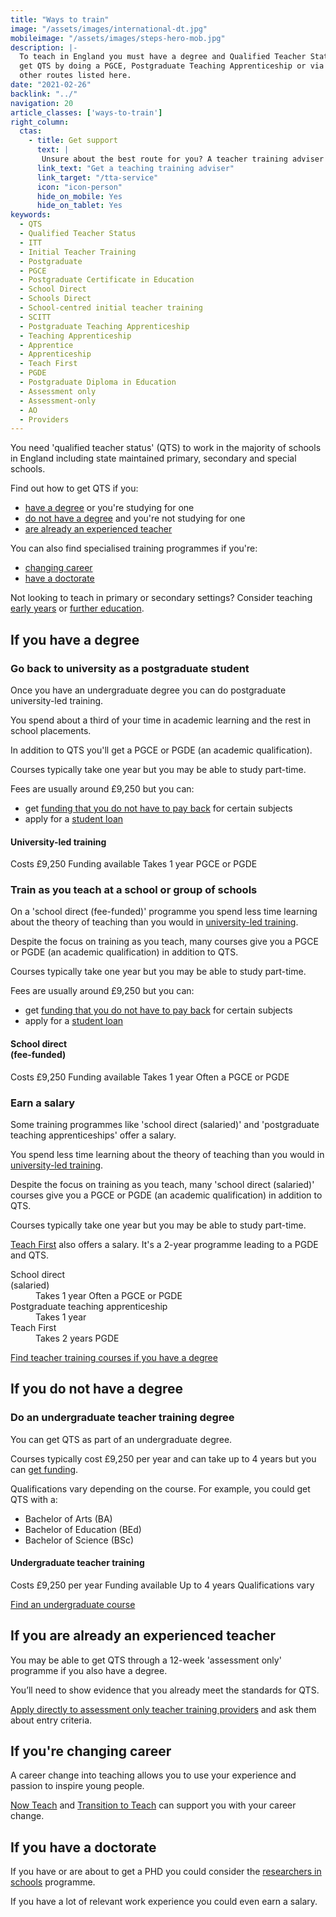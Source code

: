 ```yaml
---
title: "Ways to train"
image: "/assets/images/international-dt.jpg"
mobileimage: "/assets/images/steps-hero-mob.jpg"
description: |-
  To teach in England you must have a degree and Qualified Teacher Status. You can
  get QTS by doing a PGCE, Postgraduate Teaching Apprenticeship or via one of the
  other routes listed here.
date: "2021-02-26"
backlink: "../"
navigation: 20
article_classes: ['ways-to-train']
right_column:
  ctas:
    - title: Get support
      text: |
       Unsure about the best route for you? A teacher training adviser can help.
      link_text: "Get a teaching training adviser"
      link_target: "/tta-service"
      icon: "icon-person"
      hide_on_mobile: Yes
      hide_on_tablet: Yes
keywords:
  - QTS
  - Qualified Teacher Status
  - ITT
  - Initial Teacher Training
  - Postgraduate
  - PGCE
  - Postgraduate Certificate in Education
  - School Direct
  - Schools Direct
  - School-centred initial teacher training
  - SCITT
  - Postgraduate Teaching Apprenticeship
  - Teaching Apprenticeship
  - Apprentice
  - Apprenticeship
  - Teach First
  - PGDE
  - Postgraduate Diploma in Education
  - Assessment only
  - Assessment-only
  - AO
  - Providers
---
```


You need 'qualified teacher status' (QTS) to work in the majority of schools in England including state maintained primary, secondary and special schools.

Find out how to get QTS if you:

* [have a degree](#if-you-have-a-degree) or you're studying for one
* [do not have a degree](#if-you-do-not-have-a-degree) and you're not studying for one
* [are already an experienced teacher](#if-you-are-already-an-experienced-teacher)

You can also find specialised training programmes if you're:

* [changing career](#if-youre-changing-career)
* [have a doctorate](#if-you-have-a-doctorate)

Not looking to teach in primary or secondary settings? Consider teaching [early years](/early-years-teaching-training) or [further education](/further-education-teacher-training).

## If you have a degree

### Go back to university as a postgraduate student

Once you have an undergraduate degree you can do postgraduate university-led training.

You spend about a third of your time in academic learning and the rest in school placements.

In addition to QTS you'll get a PGCE or PGDE (an academic qualification).

Courses typically take one year but you may be able to study part-time.

Fees are usually around £9,250 but you can:

* get [funding that you do not have to pay back](/funding-your-training#bursaries-and-scholarships) for certain subjects
* apply for a [student loan](/funding-your-training#tuition-fee-and-maintenance-loans)

<div class="training-attributes">
  <h4>University-led training</h4>
  <div class="badges">
    <span class="badge pink">Costs £9,250</span>
    <span class="badge dark-cyan">Funding available</span>
    <span class="badge purple">Takes 1 year</span>
    <span class="badge dark-blue">PGCE or PGDE</span>
  </div>
</div>

### Train as you teach at a school or group of schools

On a 'school direct (fee-funded)' programme you spend less time learning about the theory of teaching than you would in [university-led training](/ways-to-train#go-back-to-university-as-a-postgraduate-student).

Despite the focus on training as you teach, many courses give you a PGCE or PGDE (an academic qualification) in addition to QTS.

Courses typically take one year but you may be able to study part-time.

Fees are usually around £9,250 but you can:

* get [funding that you do not have to pay back](/funding-your-training#bursaries-and-scholarships) for certain subjects
* apply for a [student loan](/funding-your-training#tuition-fee-and-maintenance-loans)  

<div class="training-attributes">
  <h4>School direct<br/>(fee-funded)</h4>
  <div class="badges">
    <span class="badge pink">Costs £9,250</span>
    <span class="badge dark-cyan">Funding available</span>
    <span class="badge purple">Takes 1 year</span>
    <span class="badge dark-blue">Often a PGCE or PGDE</span>
  </div>
</div>

### Earn a salary

Some training programmes like 'school direct (salaried)' and 'postgraduate teaching apprenticeships' offer a salary.

You spend less time learning about the theory of teaching than you would in [university-led training](/ways-to-train#go-back-to-university-as-a-postgraduate-student).

Despite the focus on training as you teach, many 'school direct (salaried)' courses give you a PGCE or PGDE (an academic qualification) in addition to QTS.

Courses typically take one year but you may be able to study part-time.

[Teach First](https://www.teachfirst.org.uk/) also offers a salary. It's a 2-year programme leading to a PGDE and QTS.

<dl>
  <div class="training-option">
    <dt>School direct<br/>(salaried)</dt>
    <dd class="badges">
      <span class="badge purple">Takes 1 year</span>
      <span class="badge dark-blue">Often a PGCE or PGDE</span>
    </dd>
  </div>

  <div class="training-option">
    <dt>Postgraduate teaching apprenticeship</dt>
    <dd class="badges">
      <span class="badge purple">Takes 1 year</span>
    </dd>
  </div>

  <div class="training-option">
    <dt>Teach First</dt>
    <dd class="badges">
      <span class="badge purple">Takes 2 years</span>
      <span class="badge dark-blue">PGDE</span>
    </dd>
  </div>
</dl>

<a href="https://www.gov.uk/find-postgraduate-teacher-training-courses" class="button">Find teacher training courses if you have a degree</a>

## If you do not have a degree

### Do an undergraduate teacher training degree

You can get QTS as part of an undergraduate degree.

Courses typically cost £9,250 per year and can take up to 4 years but you can [get funding](https://www.gov.uk/student-finance-calculator).

Qualifications vary depending on the course. For example, you could get QTS with a:

* Bachelor of Arts (BA)
* Bachelor of Education (BEd)
* Bachelor of Science (BSc)

<div class="training-attributes">
  <h4>Undergraduate teacher training</h4>
  <div class="badges">
    <span class="badge pink">Costs £9,250 per year</span>
    <span class="badge dark-cyan">Funding available</span>
    <span class="badge purple">Up to 4 years</span>
    <span class="badge dark-blue">Qualifications vary</span>
  </div>
</div>

<a href="https://digital.ucas.com/search" class="button">Find an undergraduate course</a>

## If you are already an experienced teacher

You may be able to get QTS through a 12-week 'assessment only' programme if you also have a degree.

You’ll need to show evidence that you already meet the standards for QTS.

[Apply directly to assessment only teacher training providers](/assessment-only-providers) and ask them about entry criteria.

## If you're changing career

A career change into teaching allows you to use your experience and
passion to inspire young people.

[Now Teach](https://nowteach.org.uk/) and [Transition to Teach](https://www.transitiontoteach.co.uk/) can support you with your career change.

## If you have a doctorate

If you have or are about to get a PHD you could consider the [researchers in schools](https://thebrilliantclub.org/researchers-in-schools/) programme.

If you have a lot of relevant work experience you could even earn a salary.
